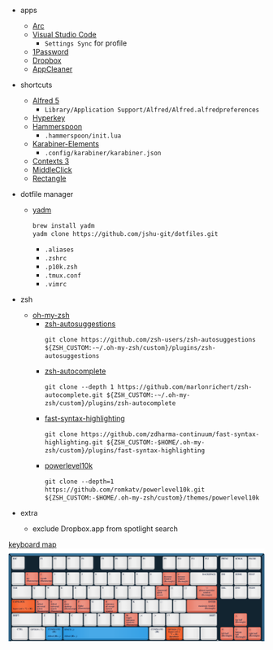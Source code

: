 - apps
  - [Arc](https://arc.net/)
  - [Visual Studio Code](https://code.visualstudio.com/)
    - `Settings Sync` for profile
  - [1Password](https://1password.com/downloads/mac/)
  - [Dropbox](https://www.dropbox.com/downloading?os=mac)
  - [AppCleaner](https://freemacsoft.net/appcleaner/)

- shortcuts
  - [Alfred 5](https://www.alfredapp.com/)
    - `Library/Application Support/Alfred/Alfred.alfredpreferences`
  - [Hyperkey](https://hyperkey.app/)
  - [Hammerspoon](https://www.hammerspoon.org/)
    - `.hammerspoon/init.lua`
  - [Karabiner-Elements](https://karabiner-elements.pqrs.org/)
    - `.config/karabiner/karabiner.json`
  - [Contexts 3](https://contexts.co/)
  - [MiddleClick](https://github.com/artginzburg/MiddleClick-Sonoma)
  - [Rectangle](https://rectangleapp.com/)

- dotfile manager
  - [yadm](https://yadm.io/docs/getting_started)
    ```shell
    brew install yadm
    yadm clone https://github.com/jshu-git/dotfiles.git
    ```
    - `.aliases`
    - `.zshrc`
    - `.p10k.zsh`
    - `.tmux.conf`
    - `.vimrc`

- zsh
  - [oh-my-zsh](https://ohmyz.sh/#install)
    - [zsh-autosuggestions](https://github.com/zsh-users/zsh-autosuggestions/blob/master/INSTALL.md#oh-my-zsh)
      ```shell
      git clone https://github.com/zsh-users/zsh-autosuggestions ${ZSH_CUSTOM:-~/.oh-my-zsh/custom}/plugins/zsh-autosuggestions
      ```
    - [zsh-autocomplete](https://github.com/marlonrichert/zsh-autocomplete#manual-installation)
      ```shell
      git clone --depth 1 https://github.com/marlonrichert/zsh-autocomplete.git ${ZSH_CUSTOM:-~/.oh-my-zsh/custom}/plugins/zsh-autocomplete
      ```
    - [fast-syntax-highlighting](https://github.com/zdharma-continuum/fast-syntax-highlighting#oh-my-zsh)
      ```shell
      git clone https://github.com/zdharma-continuum/fast-syntax-highlighting.git ${ZSH_CUSTOM:-$HOME/.oh-my-zsh/custom}/plugins/fast-syntax-highlighting
      ```
    - [powerlevel10k](https://github.com/romkatv/powerlevel10k#oh-my-zsh)
      ```shell
      git clone --depth=1 https://github.com/romkatv/powerlevel10k.git ${ZSH_CUSTOM:-$HOME/.oh-my-zsh/custom}/themes/powerlevel10k
      ```

- extra
  - exclude Dropbox.app from spotlight search


[keyboard map](https://archie-adams.github.io/keyboard-shortcut-map-maker/)
  ![keyboard](.config/keyboard.png)